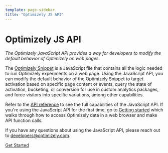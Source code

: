 ```yaml
---
template: page-sidebar
title: "Optimizely JS API"
---
```


# Optimizely JS API

*The Optimizely JavaScript API provides a way for developers to modify the default behavior of Optimizely on web pages.*

The [Optimizely Snippet](https://help.optimizely.com/hc/en-us/articles/200040095) is a JavaScript file that contains all the logic needed to run Optimizely experiments on a web page. Using the JavaScript API, you can modify the default behavior of the Optimizely Snippet to target activation based on specific page content or events, query the state of activation, bucketing, or conversion for use in custom analytics packages, and force visitors into specific variations, among other capabilities.

Refer to the [API reference](/javascript/reference) to see the full capabilities of the JavaScript API. If you're using the JavaScript API for the first time, go to [Getting started](/javascript/guide) which walks through how to access Optimizely data in a web browser and make API function calls.

If you have any questions about using the JavaScript API, please reach out to [developers@optimizely.com](mailto:developers@optimizely.com).

<a class="button button--highlight anchor--middle display--block width-200 text--center" href="../guide/index.html">
Get Started
</a>
